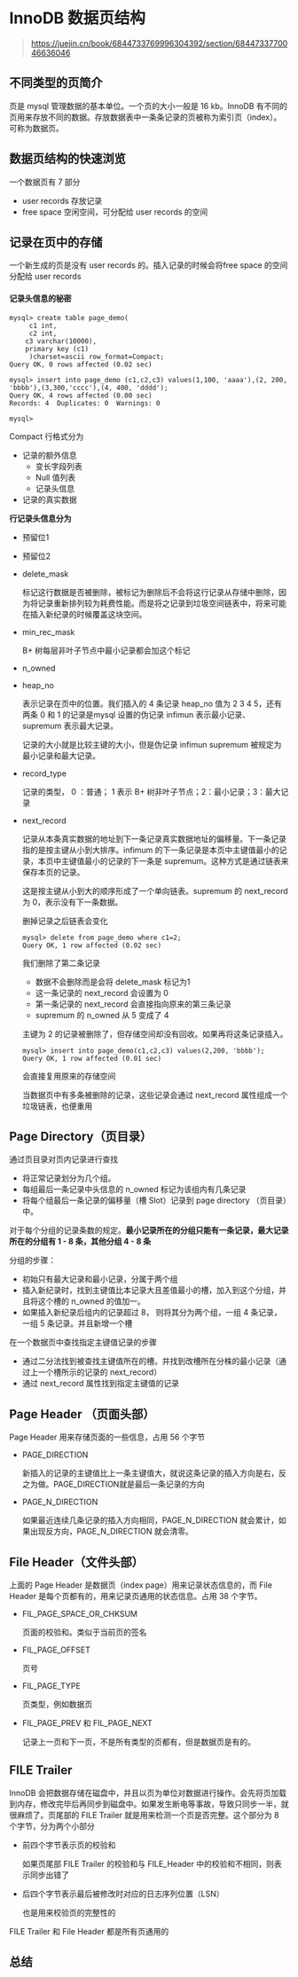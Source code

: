 # InnoDB 数据页结构

> https://juejin.cn/book/6844733769996304392/section/6844733770046636046

## 不同类型的页简介

页是 mysql 管理数据的基本单位。一个页的大小一般是 16 kb。InnoDB 有不同的页用来存放不同的数据。存放数据表中一条条记录的页被称为索引页（index）。可称为数据页。

## 数据页结构的快速浏览

一个数据页有 7 部分

- user records 存放记录
- free space 空闲空间，可分配给 user records 的空间

## 记录在页中的存储

一个新生成的页是没有 user records 的。插入记录的时候会将free space 的空间分配给 user records

#### 记录头信息的秘密

```
mysql> create table page_demo(
     c1 int,
     c2 int,
    c3 varchar(10000),
    primary key (c1)
     )charset=ascii row_format=Compact;
Query OK, 0 rows affected (0.02 sec)

mysql> insert into page_demo (c1,c2,c3) values(1,100, 'aaaa'),(2, 200, 'bbbb'),(3,300,'cccc'),(4, 400, 'dddd');
Query OK, 4 rows affected (0.00 sec)
Records: 4  Duplicates: 0  Warnings: 0

mysql>
```

Compact 行格式分为

- 记录的额外信息
  - 变长字段列表
  - Null 值列表
  - 记录头信息
- 记录的真实数据

**行记录头信息分为**

- 预留位1

- 预留位2

- delete_mask

  标记这行数据是否被删除，被标记为删除后不会将这行记录从存储中删除，因为将记录重新排列较为耗费性能。而是将之记录到垃圾空间链表中，将来可能在插入新纪录的时候覆盖这块空间。

- min_rec_mask

  B+ 树每层非叶子节点中最小记录都会加这个标记

- n_owned

- heap_no

  表示记录在页中的位置。我们插入的 4 条记录 heap_no 值为 2 3 4 5，还有两条 0 和 1 的记录是mysql 设置的伪记录 infimun 表示最小记录、supremum 表示最大记录。

  记录的大小就是比较主键的大小，但是伪记录 infimun  supremum  被规定为最小记录和最大记录。

- record_type

  记录的类型， 0 ：普通； 1 表示 B+ 树非叶子节点；2：最小记录；3：最大记录

- next_record

  记录从本条真实数据的地址到下一条记录真实数据地址的偏移量。下一条记录指的是按主键从小到大排序。infimum 的下一条记录是本页中主键值最小的记录，本页中主键值最小的记录的下一条是 supremum。这种方式是通过链表来保存本页的记录。

  这是按主键从小到大的顺序形成了一个单向链表。supremum 的 next_record 为 0，表示没有下一条数据。

  删掉记录之后链表会变化

  ```
  mysql> delete from page_demo where c1=2;
  Query OK, 1 row affected (0.02 sec)
  ```

  我们删除了第二条记录

  - 数据不会删除而是会将 delete_mask 标记为1
  - 这一条记录的 next_record 会设置为 0
  - 第一条记录的 next_record 会直接指向原来的第三条记录
  - supremum 的 n_owned 从 5 变成了 4

  主键为 2  的记录被删除了，但存储空间却没有回收。如果再将这条记录插入。

  ```
  mysql> insert into page_demo(c1,c2,c3) values(2,200, 'bbbb');
  Query OK, 1 row affected (0.01 sec)
  ```

  会直接复用原来的存储空间

  当数据页中有多条被删除的记录，这些记录会通过 next_record 属性组成一个垃圾链表，也便重用

## Page Directory（页目录）

通过页目录对页内记录进行查找

- 将正常记录划分为几个组。
- 每组最后一条记录中头信息的 n_owned 标记为该组内有几条记录
- 将每个组最后一条记录的偏移量（槽 Slot）记录到 page directory （页目录）中。

对于每个分组的记录条数的规定。**最小记录所在的分组只能有一条记录，最大记录所在的分组有 1 - 8 条，其他分组 4 - 8 条**

分组的步骤：

- 初始只有最大记录和最小记录，分属于两个组
- 插入新纪录时，找到主键值比本记录大且差值最小的槽，加入到这个分组，并且将这个槽的 n_owned 的值加一。
- 如果插入新纪录后组内的记录超过 8， 则将其分为两个组，一组 4 条记录，一组 5 条记录。并且新增一个槽

在一个数据页中查找指定主键值记录的步骤

- 通过二分法找到被查找主键值所在的槽。并找到改槽所在分株的最小记录（通过上一个槽所示的记录的 next_record）
- 通过 next_record 属性找到指定主键值的记录

## Page Header （页面头部）

Page Header 用来存储页面的一些信息，占用 56 个字节

- PAGE_DIRECTION

  新插入的记录的主键值比上一条主键值大，就说这条记录的插入方向是右，反之为做。PAGE_DIRECTION就是最后一条记录的方向

- PAGE_N_DIRECTION

  如果最近连续几条记录的插入方向相同，PAGE_N_DIRECTION 就会累计，如果出现反方向，PAGE_N_DIRECTION 就会清零。

## File Header（文件头部）

上面的 Page Header 是数据页（index page）用来记录状态信息的，而 File Header 是每个页都有的，用来记录页通用的状态信息。占用 38 个字节。

- FIL_PAGE_SPACE_OR_CHKSUM

  页面的校验和。类似于当前页的签名

- FIL_PAGE_OFFSET

  页号

- FIL_PAGE_TYPE

  页类型，例如数据页

- FIL_PAGE_PREV 和 FIL_PAGE_NEXT

  记录上一页和下一页，不是所有类型的页都有，但是数据页是有的。

## FILE Trailer

InnoDB 会把数据存储在磁盘中，并且以页为单位对数据进行操作。会先将页加载到内存，修改完毕后再同步到磁盘中。如果发生断电等事故，导致只同步一半，就很麻烦了。页尾部的 FILE Trailer 就是用来检测一个页是否完整。这个部分为 8 个字节，分为两个小部分

- 前四个字节表示页的校验和

  如果页尾部 FILE Trailer 的校验和与 FILE_Header 中的校验和不相同，则表示同步出错了

- 后四个字节表示最后被修改时对应的日志序列位置（LSN）

  也是用来校验页的完整性的

FILE Trailer 和 File Header 都是所有页通用的

## 总结